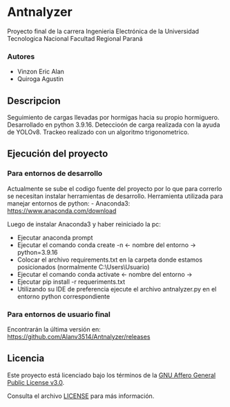 # Antnalyzer
Proyecto final de la carrera Ingenieria Electrónica de la Universidad 
Tecnologica Nacional Facultad Regional Paraná

### Autores
- Vinzon Eric Alan
- Quiroga Agustin

## Descripcion

Seguimiento de cargas llevadas por hormigas hacia su propio hormiguero. 
Desarrollado en python 3.9.16. 
Deteccioón de carga realizada con la ayuda de YOLOv8. 
Trackeo realizado con un algoritmo trigonometrico.

## Ejecución del proyecto
### Para entornos de desarrollo

Actualmente se sube el codigo fuente del proyecto por lo que para correrlo 
se necesitan instalar herramientas de desarrollo. 
Herramienta utilizada para manejar entornos de python: 
    - Anaconda3: https://www.anaconda.com/download

Luego de instalar Anaconda3 y haber reiniciado la pc:
* Ejecutar anaconda prompt
* Ejecutar el comando conda create -n <- nombre del entorno -> python=3.9.16
* Colocar el archivo requirements.txt en la carpeta donde estamos posicionados (normalmente C:\Users\Usuario)
* Ejecutar el comando conda activate <- nombre del entorno ->
* Ejecutar pip install -r requeriments.txt
* Utilizando su IDE de preferencia ejecute el archivo antnalyzer.py en el entorno python correspondiente

### Para entornos de usuario final

Encontrarán la última versión en:
https://github.com/Alanv3514/Antnalyzer/releases

## Licencia

Este proyecto está licenciado bajo los términos de la [GNU Affero General Public License v3.0](https://www.gnu.org/licenses/agpl-3.0.html).

Consulta el archivo [LICENSE](./LICENSE) para más información.
